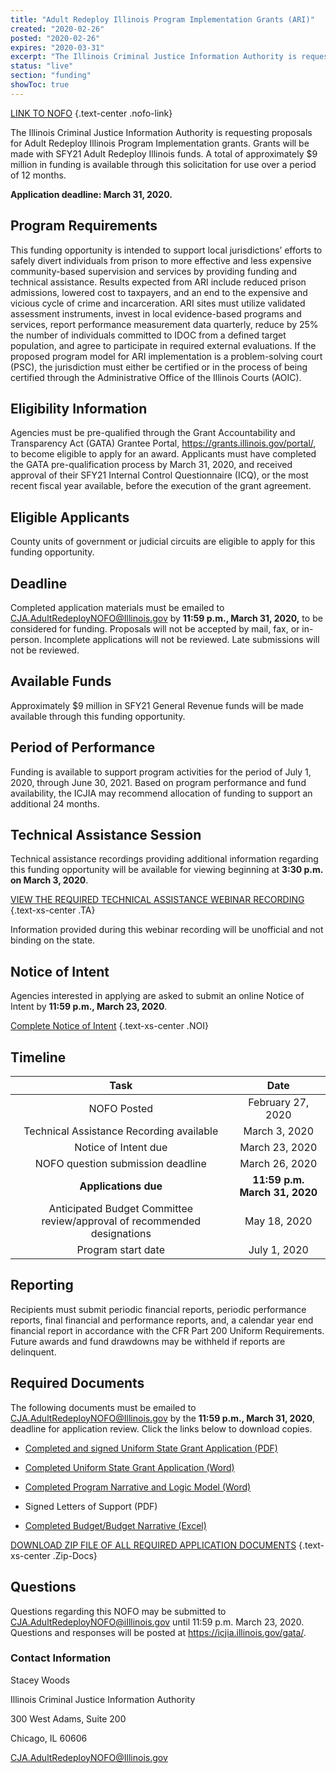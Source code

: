 ```yaml
---
title: "Adult Redeploy Illinois Program Implementation Grants (ARI)"
created: "2020-02-26"
posted: "2020-02-26"
expires: "2020-03-31"
excerpt: "The Illinois Criminal Justice Information Authority is requesting proposals for Adult Redeploy Illinois Program Implementation grants."
status: "live"
section: "funding"
showToc: true
---
```


[LINK TO NOFO](ARISFY21NOFO.pdf) {.text-center .nofo-link}

The Illinois Criminal Justice Information Authority is requesting proposals for Adult Redeploy Illinois Program Implementation grants. Grants will be made with SFY21 Adult Redeploy Illinois funds. A total of approximately \$9 million in funding is available through this solicitation for use over a period of 12 months.

**Application deadline: March 31, 2020.**

## Program Requirements

This funding opportunity is intended to support local jurisdictions’ efforts to safely divert individuals from prison to more effective and less expensive community-based supervision and services by providing funding and technical assistance. Results expected from ARI include reduced prison admissions, lowered cost to taxpayers, and an end to the expensive and vicious cycle of crime and incarceration. ARI sites must utilize validated assessment instruments, invest in local evidence-based programs and services, report performance measurement data quarterly, reduce by 25% the number of individuals committed to IDOC from a defined target population, and agree to participate in required external evaluations. If the proposed program model for ARI implementation is a problem-solving court (PSC), the jurisdiction must either be certified or in the process of being certified through the Administrative Office of the Illinois Courts (AOIC).

## Eligibility Information

Agencies must be pre-qualified through the Grant Accountability and Transparency Act (GATA) Grantee Portal, https://grants.illinois.gov/portal/, to become eligible to apply for an award. Applicants must have completed the GATA pre-qualification process by March 31, 2020, and received approval of their SFY21 Internal Control Questionnaire (ICQ), or the most recent fiscal year available, before the execution of the grant agreement.

## Eligible Applicants

County units of government or judicial circuits are eligible to apply for this funding opportunity.

## Deadline

Completed application materials must be emailed to CJA.AdultRedeployNOFO@Illinois.gov by **11:59 p.m., March 31, 2020,** to be considered for funding. Proposals will not be accepted by mail, fax, or in-person. Incomplete applications will not be reviewed. Late submissions will not be reviewed.

## Available Funds

Approximately \$9 million in SFY21 General Revenue funds will be made available through this funding opportunity.

## Period of Performance

Funding is available to support program activities for the period of July 1, 2020, through June 30, 2021. Based on program performance and fund availability, the ICJIA may recommend allocation of funding to support an additional 24 months.

## Technical Assistance Session

Technical assistance recordings providing additional information regarding this funding opportunity will be available for viewing beginning at **3:30 p.m. on March 3, 2020**.

[VIEW THE REQUIRED TECHNICAL ASSISTANCE WEBINAR RECORDING](https://www.youtube.com/channel/UCtZMzk8D3P4OixYTwsfPeKA) {.text-xs-center .TA}

Information provided during this webinar recording will be unofficial and not binding on the state.

## Notice of Intent

Agencies interested in applying are asked to submit an online Notice of Intent by **11:59 p.m., March 23, 2020**.

[Complete Notice of Intent](https://icjia.az1.qualtrics.com/jfe/form/SV_bPpc05teP4IArvn) {.text-xs-center .NOI}

## Timeline

|                                 **Task**                                 |           **Date**            |
| :----------------------------------------------------------------------: | :---------------------------: |
|                               NOFO Posted                                |       February 27, 2020       |
|                 Technical Assistance Recording available                 |         March 3, 2020         |
|                           Notice of Intent due                           |        March 23, 2020         |
|                    NOFO question submission deadline                     |        March 26, 2020         |
|                           **Applications due**                           | **11:59 p.m. March 31, 2020** |
| Anticipated Budget Committee review/approval of recommended designations |         May 18, 2020          |
|                            Program start date                            |         July 1, 2020          |

## Reporting

Recipients must submit periodic financial reports, periodic performance reports, final financial and performance reports, and, a calendar year end financial report in accordance with the CFR Part 200 Uniform Requirements. Future awards and fund drawdowns may be withheld if reports are delinquent.

## Required Documents

The following documents must be emailed to CJA.AdultRedeployNOFO@Illinois.gov by the **11:59 p.m., March 31, 2020**, deadline for application review. Click the links below to download copies.

- [Completed and signed Uniform State Grant Application (PDF)](ARISFY21NOFOApplication.pdf)

- [Completed Uniform State Grant Application (Word)](ARISFY21NOFOApplication.docx)

- [Completed Program Narrative and Logic Model (Word)](ARISFY21NOFONarrative.docx)

- Signed Letters of Support (PDF)

- [Completed Budget/Budget Narrative (Excel)](ARISFY21Budget.xlsx)

[DOWNLOAD ZIP FILE OF ALL REQUIRED APPLICATION DOCUMENTS](ARISFY21Zip.zip) {.text-xs-center .Zip-Docs}

## Questions

Questions regarding this NOFO may be submitted to CJA.AdultRedeployNOFO@iIllinois.gov until 11:59 p.m. March 23, 2020. Questions and responses will be posted at https://icjia.illinois.gov/gata/.

### Contact Information

Stacey Woods

Illinois Criminal Justice Information Authority

300 West Adams, Suite 200

Chicago, IL 60606

CJA.AdultRedeployNOFO@Illinois.gov
